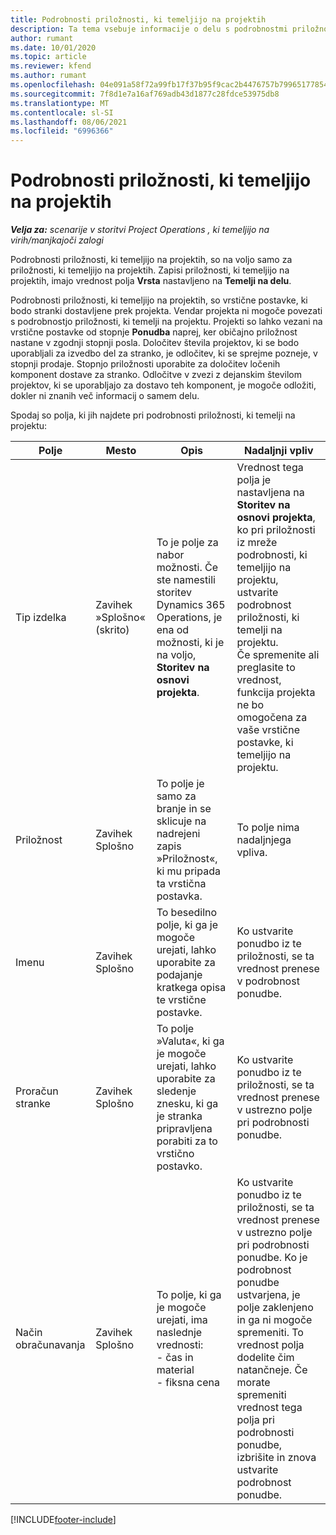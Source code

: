 ```yaml
---
title: Podrobnosti priložnosti, ki temeljijo na projektih
description: Ta tema vsebuje informacije o delu s podrobnostmi priložnosti, ki temeljijo na projektu.
author: rumant
ms.date: 10/01/2020
ms.topic: article
ms.reviewer: kfend
ms.author: rumant
ms.openlocfilehash: 04e091a58f72a99fb17f37b95f9cac2b4476757b79965177854423361f416d51
ms.sourcegitcommit: 7f8d1e7a16af769adb43d1877c28fdce53975db8
ms.translationtype: MT
ms.contentlocale: sl-SI
ms.lasthandoff: 08/06/2021
ms.locfileid: "6996366"
---
```

# <a name="project-based-opportunity-lines"></a>Podrobnosti priložnosti, ki temeljijo na projektih

_**Velja za:** scenarije v storitvi Project Operations , ki temeljijo na virih/manjkajoči zalogi_


Podrobnosti priložnosti, ki temeljijo na projektih, so na voljo samo za priložnosti, ki temeljijo na projektih. Zapisi priložnosti, ki temeljijo na projektih, imajo vrednost polja **Vrsta** nastavljeno na **Temelji na delu**.

Podrobnosti priložnosti, ki temeljijo na projektih, so vrstične postavke, ki bodo stranki dostavljene prek projekta. Vendar projekta ni mogoče povezati s podrobnostjo priložnosti, ki temelji na projektu. Projekti so lahko vezani na vrstične postavke od stopnje **Ponudba** naprej, ker običajno priložnost nastane v zgodnji stopnji posla. Določitev števila projektov, ki se bodo uporabljali za izvedbo del za stranko, je odločitev, ki se sprejme pozneje, v stopnji prodaje. Stopnjo priložnosti uporabite za določitev ločenih komponent dostave za stranko. Odločitve v zvezi z dejanskim številom projektov, ki se uporabljajo za dostavo teh komponent, je mogoče odložiti, dokler ni znanih več informacij o samem delu.

Spodaj so polja, ki jih najdete pri podrobnosti priložnosti, ki temelji na projektu:

| **Polje** | **Mesto** | **Opis** | **Nadaljnji vpliv** |
| --- | --- | --- | --- |
| Tip izdelka | Zavihek »Splošno« (skrito) | To je polje za nabor možnosti. Če ste namestili storitev Dynamics 365 Operations, je ena od možnosti, ki je na voljo, **Storitev na osnovi projekta**.  | Vrednost tega polja je nastavljena na **Storitev na osnovi projekta**, ko pri priložnosti iz mreže podrobnosti, ki temeljijo na projektu, ustvarite podrobnost priložnosti, ki temelji na projektu. <br> Če spremenite ali preglasite to vrednost, funkcija projekta ne bo omogočena za vaše vrstične postavke, ki temeljijo na projektu. |
| Priložnost | Zavihek Splošno | To polje je samo za branje in se sklicuje na nadrejeni zapis »Priložnost«, ki mu pripada ta vrstična postavka. | To polje nima nadaljnjega vpliva. |
| Imenu | Zavihek Splošno | To besedilno polje, ki ga je mogoče urejati, lahko uporabite za podajanje kratkega opisa te vrstične postavke. | Ko ustvarite ponudbo iz te priložnosti, se ta vrednost prenese v podrobnost ponudbe. |
| Proračun stranke | Zavihek Splošno | To polje »Valuta«, ki ga je mogoče urejati, lahko uporabite za sledenje znesku, ki ga je stranka pripravljena porabiti za to vrstično postavko. | Ko ustvarite ponudbo iz te priložnosti, se ta vrednost prenese v ustrezno polje pri podrobnosti ponudbe. |
| Način obračunavanja | Zavihek Splošno | To polje, ki ga je mogoče urejati, ima naslednje vrednosti:</br>- čas in material</br>- fiksna cena | Ko ustvarite ponudbo iz te priložnosti, se ta vrednost prenese v ustrezno polje pri podrobnosti ponudbe. Ko je podrobnost ponudbe ustvarjena, je polje zaklenjeno in ga ni mogoče spremeniti. To vrednost polja dodelite čim natančneje. Če morate spremeniti vrednost tega polja pri podrobnosti ponudbe, izbrišite in znova ustvarite podrobnost ponudbe. |


[!INCLUDE[footer-include](../includes/footer-banner.md)]